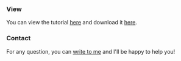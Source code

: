 ### View

You can view the tutorial [here](https://aureliennioche.github.io/NormalizingFlowsTutorial/normalizing-flows-tutorial.html) and download it [here](https://github.com/AurelienNioche/NormalizingFlowsTutorial). 

### Contact

For any question, you can [write to me](mailto:nioche.aurelien@gmail.com) and I'll be happy to help you!
